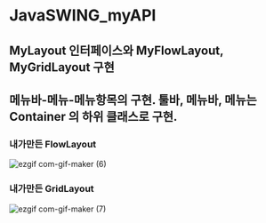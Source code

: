 # JavaSWING_myAPI
## MyLayout 인터페이스와 MyFlowLayout, MyGridLayout 구현
## 메뉴바-메뉴-메뉴항목의 구현. 툴바, 메뉴바, 메뉴는 Container 의 하위 클래스로 구현.
### 내가만든 FlowLayout 
![ezgif com-gif-maker (6)](https://user-images.githubusercontent.com/26569299/122157816-7d7a6b80-cea6-11eb-9c9b-23db5210363b.gif)

### 내가만든 GridLayout
![ezgif com-gif-maker (7)](https://user-images.githubusercontent.com/26569299/122172220-80338b80-cebb-11eb-9cd0-5d5d1822322c.gif)
